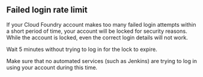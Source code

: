 ## Failed login rate limit

If your Cloud Foundry account makes too many failed login attempts within a short period of time, your account will be locked for security reasons. While the account is locked, even the correct login details will not work. 

Wait 5 minutes without trying to log in for the lock to expire. 

Make sure that no automated services (such as Jenkins) are trying to log in using your account during this time.